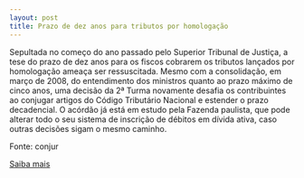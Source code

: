 ```yaml
---
layout: post
title: Prazo de dez anos para tributos por homologação
---
```

<p>Sepultada no começo do ano passado pelo Superior Tribunal de Justiça, a tese do prazo de dez anos para os fiscos cobrarem os tributos lançados por homologação ameaça ser ressuscitada. Mesmo com a consolidação, em março de 2008, do entendimento dos ministros quanto ao prazo máximo de cinco anos, uma decisão da 2ª Turma novamente desafia os contribuintes ao conjugar artigos do Código Tributário Nacional e estender o prazo decadencial. O acórdão já está em estudo pela Fazenda paulista, que pode alterar todo o seu sistema de inscrição de débitos em dívida ativa, caso outras decisões sigam o mesmo caminho.</p><p>Fonte: conjur</p><p><a href="http://www.conjur.com.br/2009-mar-15/stj-ressuscita-tese-fisco-dez-anos-cobrar-tributos" target="_blank">Saiba mais </a></p>
